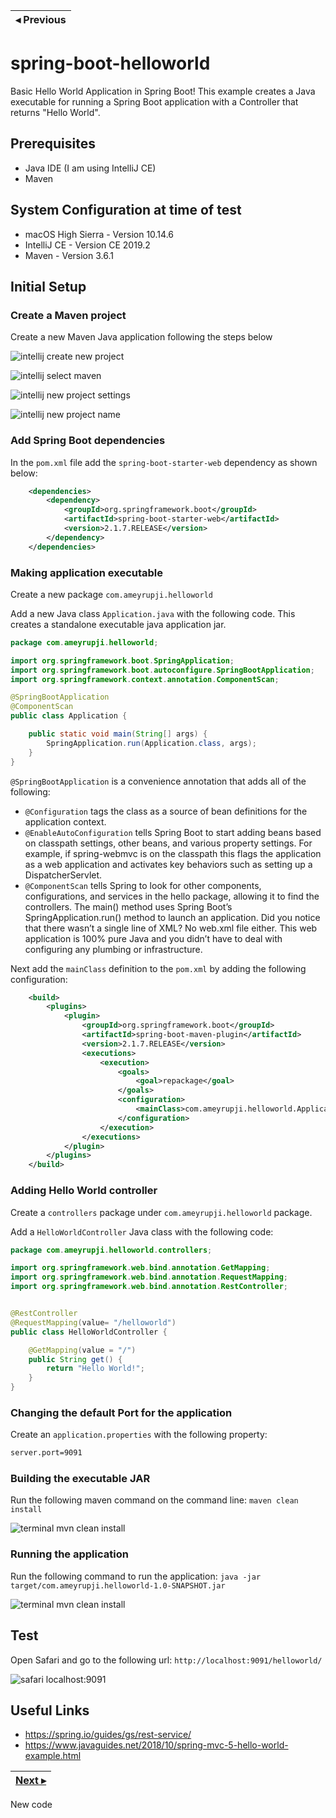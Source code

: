 | ◂ Previous |
|-----|

# spring-boot-helloworld
Basic Hello World Application in Spring Boot! This example creates a Java executable for running a Spring Boot application with a Controller that returns "Hello World".


## Prerequisites

- Java IDE (I am using IntelliJ CE)
- Maven

## System Configuration at time of test

- macOS High Sierra - Version 10.14.6
- IntelliJ CE - Version CE 2019.2
- Maven - Version 3.6.1

## Initial Setup

### Create a Maven project

Create a new Maven Java application following the steps below

![intellij create new project](images/intellij-create-new-project.png)

![intellij select maven](images/intellij-select-maven.png)

![intellij new project settings](images/intellij-new-project-settings.png)

![intellij new project name](images/intellij-new-project-name.png)


### Add Spring Boot dependencies

In the `pom.xml` file add the `spring-boot-starter-web` dependency as shown below:

```xml
    <dependencies>
        <dependency>
            <groupId>org.springframework.boot</groupId>
            <artifactId>spring-boot-starter-web</artifactId>
            <version>2.1.7.RELEASE</version>
        </dependency>
    </dependencies>
```


### Making application executable

Create a new package `com.ameyrupji.helloworld`

Add a new Java class `Application.java` with the following code. This creates a standalone executable java application jar.

```java
package com.ameyrupji.helloworld;

import org.springframework.boot.SpringApplication;
import org.springframework.boot.autoconfigure.SpringBootApplication;
import org.springframework.context.annotation.ComponentScan;

@SpringBootApplication
@ComponentScan
public class Application {

    public static void main(String[] args) {
        SpringApplication.run(Application.class, args);
    }
}
```

`@SpringBootApplication` is a convenience annotation that adds all of the following:

- `@Configuration` tags the class as a source of bean definitions for the application context.
- `@EnableAutoConfiguration` tells Spring Boot to start adding beans based on classpath settings, other beans, and various property settings. For example, if spring-webmvc is on the classpath this flags the application as a web application and activates key behaviors such as setting up a DispatcherServlet.
- `@ComponentScan` tells Spring to look for other components, configurations, and services in the hello package, allowing it to find the controllers.
The main() method uses Spring Boot’s SpringApplication.run() method to launch an application. Did you notice that there wasn’t a single line of XML? No web.xml file either. This web application is 100% pure Java and you didn’t have to deal with configuring any plumbing or infrastructure.

Next add the `mainClass` definition to the `pom.xml` by adding the following configuration:

```xml
    <build>
        <plugins>
            <plugin>
                <groupId>org.springframework.boot</groupId>
                <artifactId>spring-boot-maven-plugin</artifactId>
                <version>2.1.7.RELEASE</version>
                <executions>
                    <execution>
                        <goals>
                            <goal>repackage</goal>
                        </goals>
                        <configuration>
                            <mainClass>com.ameyrupji.helloworld.Application</mainClass>
                        </configuration>
                    </execution>
                </executions>
            </plugin>
        </plugins>
    </build>

```

### Adding Hello World controller

Create a `controllers` package under `com.ameyrupji.helloworld` package.

Add a `HelloWorldController` Java class with the following code:

```java
package com.ameyrupji.helloworld.controllers;

import org.springframework.web.bind.annotation.GetMapping;
import org.springframework.web.bind.annotation.RequestMapping;
import org.springframework.web.bind.annotation.RestController;


@RestController
@RequestMapping(value= "/helloworld")
public class HelloWorldController {

    @GetMapping(value = "/")
    public String get() {
        return "Hello World!";
    }
}
```

### Changing the default Port for the application 

Create an `application.properties` with the following property:

```sh
server.port=9091
```

### Building the executable JAR 

Run the following maven command on the command line: `maven clean install`

![terminal mvn clean install](images/terminal-mvn-clean-install.png)


### Running the application

Run the following command to run the application: `java -jar target/com.ameyrupji.helloworld-1.0-SNAPSHOT.jar`

![terminal mvn clean install](images/terminal-run-java-application.png)


## Test

Open Safari and go to the following url: `http://localhost:9091/helloworld/`

![safari localhost:9091](images/safari-localhost-9091.png)


## Useful Links

- https://spring.io/guides/gs/rest-service/
- https://www.javaguides.net/2018/10/spring-mvc-5-hello-world-example.html

| [Next ▸](https://github.com/ameyrupji-k8s/docker-spring-boot-helloworld) |
|-----|
New code
